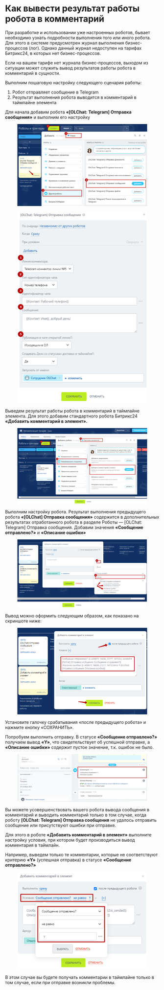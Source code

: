 # Как вывести результат работы робота в комментарий

При разработке и использовании уже настроенных роботов, бывает необходимо узнать подробности выполнения того или иного робота. Для этого в системе предусмотрен журнал выполнения бизнес-процессов (лог). Однако данный журнал недоступен на тарифах Битрикс24, в которых нет бизнес-процессов.

Если на вашем тарифе нет журнала бизнес-процессов, выходом из ситуации может служить вывод результатов работы робота в комментарий в сущности.

Выполним пошаговую настройку следующего сценария работы:

1. Робот отправляет сообщение в Telegram
2. Результат выполнения робота выводится в комментарий в таймлайне элемента

Для начала добавим робота **«\[OLChat: Telegram] Отправка сообщения»** и выполним его настройку

<figure><img src="../../.gitbook/assets/image (1).png" alt=""><figcaption></figcaption></figure>

<figure><img src="../../.gitbook/assets/image (2).png" alt=""><figcaption></figcaption></figure>

Выведем результат работы робота в комментарий в таймлайне элемента. Для этого добавим стандартного робота Битрикс24 **«Добавить комментарий в элемент».**

<figure><img src="../../.gitbook/assets/image (3).png" alt=""><figcaption></figcaption></figure>

Выполним настройку робота. Результат выполнения предыдущего робота **«\[OLChat] Отправка сообщения»** содержится в дополнительных результатах отработанного робота в разделе Роботы — \[OLChat: Telegram] Отправка сообщения. Добавим значения **«Сообщение отправлено?»** и **«Описание ошибки»**

<figure><img src="../../.gitbook/assets/image (4).png" alt=""><figcaption></figcaption></figure>

Вывод можно оформить следующим образом, как показано на скриншоте ниже:

<figure><img src="../../.gitbook/assets/image (5).png" alt=""><figcaption></figcaption></figure>

Установите галочку срабатывания «после предыдущего робота» и нажмите кнопку «СОХРАНИТЬ».

Попробуем выполнить отправку. В статусе **«Сообщение отправлено?»** получаем вывод **«Y»**, что свидетельствует об успешной отправке, а **«Описание ошибки»** содержит пустое значение, т.к. ошибок не было.

<figure><img src="../../.gitbook/assets/image (6).png" alt=""><figcaption></figcaption></figure>

Вы можете усовершенствовать вашего робота вывода сообщения в комментарий и выводить комментарий только в том случае, когда роботу **\[OLChat: Telegram] Отправка сообщения** не удалось отправить сообщение или присутствуют ошибки при отправке.

Для этого в роботе **«Добавить комментарий в элемент»** выполните настройку условия, при котором будет производиться вывод комментария в таймлайн.

Например, выведем только те комментарии, которые не соответствуют критерию **«Y»** (успешная отправка) в статусе **«Сообщение отправлено?»**

<figure><img src="../../.gitbook/assets/image (7).png" alt=""><figcaption></figcaption></figure>

В этом случае вы будете получать комментарии в таймлайне только в том случае, если при отправке возникли проблемы.
